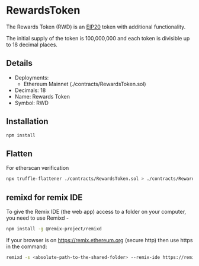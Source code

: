 # RewardsToken

The Rewards Token (RWD) is an [EIP20](https://github.com/ethereum/EIPs/blob/master/EIPS/eip-20-token-standard.md) token with additional functionality.

The initial supply of the token is 100,000,000 and each token is divisible up to 18 decimal places.

## Details

- Deployments:
  - Ethereum Mainnet (./contracts/RewardsToken.sol)
- Decimals: 18
- Name: Rewards Token
- Symbol: RWD

## Installation

```bash
npm install
```

## Flatten

For etherscan verification

```bash
npx truffle-flattener ./contracts/RewardsToken.sol > ./contracts/RewardsTokenFlattened.sol
```

## remixd for remix IDE

To give the Remix IDE (the web app) access to a folder on your computer, you need to use Remixd -

```bash
npm install -g @remix-project/remixd
```

If your browser is on https://remix.ethereum.org (secure http) then use https in the command:

```bash
remixd -s <absolute-path-to-the-shared-folder> --remix-ide https://remix.ethereum.org
```